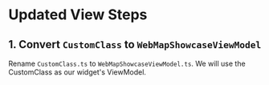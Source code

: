 # Updated View Steps

## 1. Convert `CustomClass` to `WebMapShowcaseViewModel`

Rename `CustomClass.ts` to `WebMapShowcaseViewModel.ts`. We will use the CustomClass as our widget's ViewModel.
